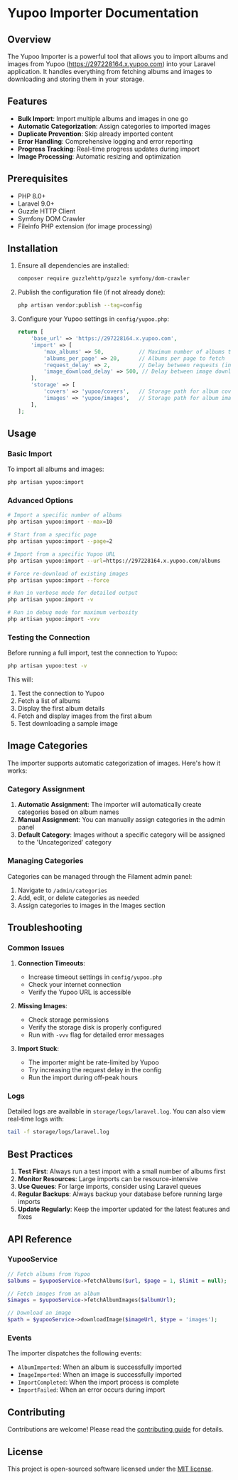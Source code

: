 # Yupoo Importer Documentation

## Overview
The Yupoo Importer is a powerful tool that allows you to import albums and images from Yupoo (https://297228164.x.yupoo.com) into your Laravel application. It handles everything from fetching albums and images to downloading and storing them in your storage.

## Features

- **Bulk Import**: Import multiple albums and images in one go
- **Automatic Categorization**: Assign categories to imported images
- **Duplicate Prevention**: Skip already imported content
- **Error Handling**: Comprehensive logging and error reporting
- **Progress Tracking**: Real-time progress updates during import
- **Image Processing**: Automatic resizing and optimization

## Prerequisites

- PHP 8.0+
- Laravel 9.0+
- Guzzle HTTP Client
- Symfony DOM Crawler
- Fileinfo PHP extension (for image processing)

## Installation

1. Ensure all dependencies are installed:
   ```bash
   composer require guzzlehttp/guzzle symfony/dom-crawler
   ```

2. Publish the configuration file (if not already done):
   ```bash
   php artisan vendor:publish --tag=config
   ```

3. Configure your Yupoo settings in `config/yupoo.php`:
   ```php
   return [
       'base_url' => 'https://297228164.x.yupoo.com',
       'import' => [
           'max_albums' => 50,           // Maximum number of albums to import
           'albums_per_page' => 20,      // Albums per page to fetch
           'request_delay' => 2,         // Delay between requests (in seconds)
           'image_download_delay' => 500, // Delay between image downloads (in milliseconds)
       ],
       'storage' => [
           'covers' => 'yupoo/covers',   // Storage path for album covers
           'images' => 'yupoo/images',   // Storage path for album images
       ],
   ];
   ```

## Usage

### Basic Import

To import all albums and images:

```bash
php artisan yupoo:import
```

### Advanced Options

```bash
# Import a specific number of albums
php artisan yupoo:import --max=10

# Start from a specific page
php artisan yupoo:import --page=2

# Import from a specific Yupoo URL
php artisan yupoo:import --url=https://297228164.x.yupoo.com/albums

# Force re-download of existing images
php artisan yupoo:import --force

# Run in verbose mode for detailed output
php artisan yupoo:import -v

# Run in debug mode for maximum verbosity
php artisan yupoo:import -vvv
```

### Testing the Connection

Before running a full import, test the connection to Yupoo:

```bash
php artisan yupoo:test -v
```

This will:
1. Test the connection to Yupoo
2. Fetch a list of albums
3. Display the first album details
4. Fetch and display images from the first album
5. Test downloading a sample image

## Image Categories

The importer supports automatic categorization of images. Here's how it works:

### Category Assignment

1. **Automatic Assignment**: The importer will automatically create categories based on album names
2. **Manual Assignment**: You can manually assign categories in the admin panel
3. **Default Category**: Images without a specific category will be assigned to the 'Uncategorized' category

### Managing Categories

Categories can be managed through the Filament admin panel:

1. Navigate to `/admin/categories`
2. Add, edit, or delete categories as needed
3. Assign categories to images in the Images section

## Troubleshooting

### Common Issues

1. **Connection Timeouts**:
   - Increase timeout settings in `config/yupoo.php`
   - Check your internet connection
   - Verify the Yupoo URL is accessible

2. **Missing Images**:
   - Check storage permissions
   - Verify the storage disk is properly configured
   - Run with `-vvv` flag for detailed error messages

3. **Import Stuck**:
   - The importer might be rate-limited by Yupoo
   - Try increasing the request delay in the config
   - Run the import during off-peak hours

### Logs

Detailed logs are available in `storage/logs/laravel.log`. You can also view real-time logs with:

```bash
tail -f storage/logs/laravel.log
```

## Best Practices

1. **Test First**: Always run a test import with a small number of albums first
2. **Monitor Resources**: Large imports can be resource-intensive
3. **Use Queues**: For large imports, consider using Laravel queues
4. **Regular Backups**: Always backup your database before running large imports
5. **Update Regularly**: Keep the importer updated for the latest features and fixes

## API Reference

### YupooService

```php
// Fetch albums from Yupoo
$albums = $yupooService->fetchAlbums($url, $page = 1, $limit = null);

// Fetch images from an album
$images = $yupooService->fetchAlbumImages($albumUrl);

// Download an image
$path = $yupooService->downloadImage($imageUrl, $type = 'images');
```

### Events

The importer dispatches the following events:

- `AlbumImported`: When an album is successfully imported
- `ImageImported`: When an image is successfully imported
- `ImportCompleted`: When the import process is complete
- `ImportFailed`: When an error occurs during import

## Contributing

Contributions are welcome! Please read the [contributing guide](CONTRIBUTING.md) for details.

## License

This project is open-sourced software licensed under the [MIT license](LICENSE).
